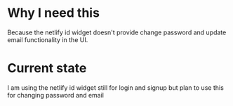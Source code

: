 # Why I need this

Because the netlify id widget doesn't provide change password and update email functionality in the UI.

# Current state
I am using the netlify id widget still for login and signup but plan to use this for changing password and email